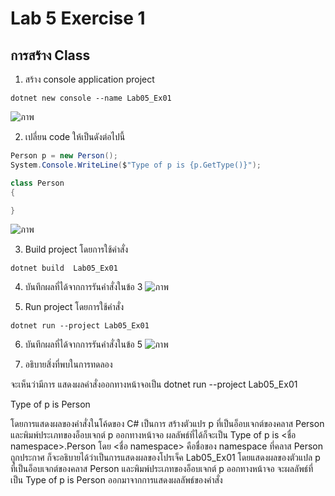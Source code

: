 # Lab 5 Exercise 1

## การสร้าง Class


1. สร้าง console application project

```
dotnet new console --name Lab05_Ex01
```
![ภาพ](https://github.com/AnchisaPhetnoi/03376836-OOP-2566-Lab-05/assets/144197034/e014a5f7-f9c4-4476-be7f-96601b204f81)

2. เปลี่ยน code ให้เป็นดังต่อไปนี้

```cs
Person p = new Person();
System.Console.WriteLine($"Type of p is {p.GetType()}");

class Person
{

}
```
![ภาพ](https://github.com/AnchisaPhetnoi/03376836-OOP-2566-Lab-05/assets/144197034/3b8bd81a-5f68-44ba-a531-21de64ec9191)

3. Build project โดยการใช้คำสั่ง

```
dotnet build  Lab05_Ex01
```


4. บันทึกผลที่ได้จากการรันคำสั่งในข้อ 3
![ภาพ](https://github.com/AnchisaPhetnoi/03376836-OOP-2566-Lab-05/assets/144197034/c82df72a-437c-438e-bb96-caf7338eb9be)

5. Run project โดยการใช้คำสั่ง

```
dotnet run --project Lab05_Ex01
```


6. บันทึกผลที่ได้จากการรันคำสั่งในข้อ 5
![ภาพ](https://github.com/AnchisaPhetnoi/03376836-OOP-2566-Lab-05/assets/144197034/20a90819-1745-40ed-a87c-c10f9a2d9d2e)

7. อธิบายสิ่งที่พบในการทดลอง
   
จะเห็นว่ามีการ แสดงผลคำสั่งออกทางหน้าจอเป็น dotnet run --project Lab05_Ex01

Type of p is Person

โดยการแสดงผลของคำสั่งในโค้ดของ C# เป็นการ สร้างตัวแปร p ที่เป็นอ็อบเจกต์ของคลาส Person และพิมพ์ประเภทของอ็อบเจกต์ p ออกทางหน้าจอ
ผลลัพธ์ที่ได้ก็จะเป็น  Type of p is <ชื่อ namespace>.Person
โดย <ชื่อ namespace> คือชื่อของ namespace ที่คลาส Person ถูกประกาศ
ก็จะอธิบายได้ว่าเป็นการแสดงผลของโปรเจ็ค Lab05_Ex01 โดยแสดงผลของตัวแปล   p ที่เป็นอ็อบเจกต์ของคลาส Person และพิมพ์ประเภทของอ็อบเจกต์ p ออกทางหน้าจอ
จะผลลัพธ์ที่เป็น  Type of p is Person ออกมาจากการแสดงผลลัพธ์ของคำสั่ง


